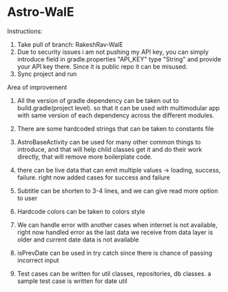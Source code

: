 # Astro-WalE

Instructions:
1. Take pull of branch: RakeshRav-WalE
2. Due to security issues i am not pushing my API key, you can simply introduce field in gradle.properties
   "API_KEY" type "String" and provide your API key there. Since it is public repo it can be misused.
3. Sync project and run


Area of improvement
1. All the version of gradle dependency can be taken out to build.gradle(project level).
   so that it can be used with multimodular app with same version of each dependency across the different modules.

2. There are some hardcoded strings that can be taken to constants file

3. AstroBaseActivity can be used for many other common things to introduce, and that will help child
   classes get it and do their work directly, that will remove more boilerplate code.

4. there can be live data that can emit multiple values -> loading, success, failure. right now added cases for success and failure

5. Subtitle can be shorten to 3-4 lines, and we can give read more option to user

6. Hardcode colors can be taken to colors style

7. We can handle error with another cases when internet is not available, right now handled error as the last data we receive
from data layer is older and current date data is not available

8. isPrevDate can be used in try catch since there is chance of passing incorrect input

9. Test cases can be written for util classes, repositories, db classes. a sample test case is written for date util
